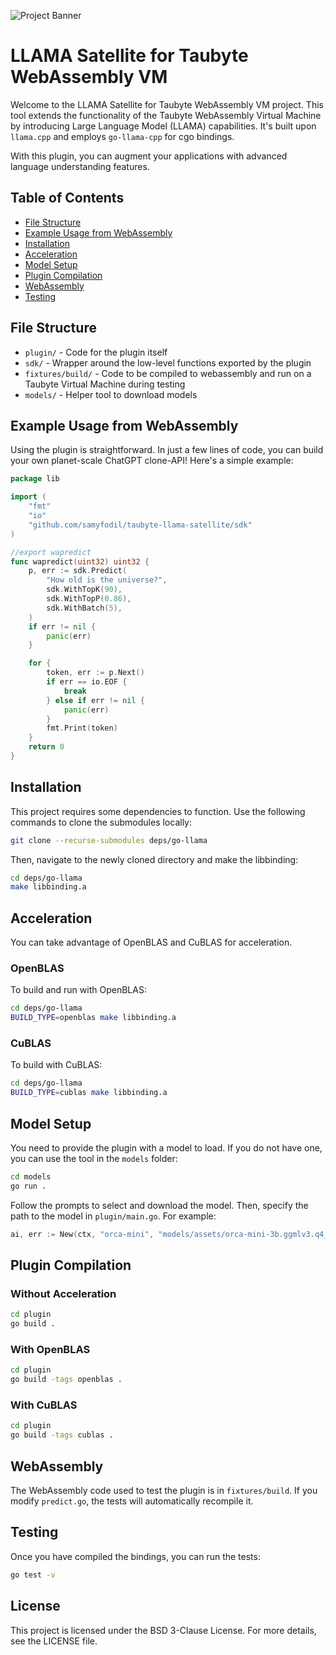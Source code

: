 ![Project Banner](recording.gif)

# LLAMA Satellite for Taubyte WebAssembly VM

Welcome to the LLAMA Satellite for Taubyte WebAssembly VM project. This tool extends the functionality of the Taubyte WebAssembly Virtual Machine by introducing Large Language Model (LLAMA) capabilities. It's built upon `llama.cpp` and employs `go-llama-cpp` for cgo bindings. 

With this plugin, you can augment your applications with advanced language understanding features.

## Table of Contents

- [File Structure](#file-structure)
- [Example Usage from WebAssembly](#example-usage-from-webassembly)
- [Installation](#installation)
- [Acceleration](#acceleration)
- [Model Setup](#model-setup)
- [Plugin Compilation](#plugin-compilation)
- [WebAssembly](#webassembly)
- [Testing](#testing)

## File Structure
- `plugin/` - Code for the plugin itself
- `sdk/` - Wrapper around the low-level functions exported by the plugin
- `fixtures/build/` - Code to be compiled to webassembly and run on a Taubyte Virtual Machine during testing
- `models/` - Helper tool to download models

## Example Usage from WebAssembly
Using the plugin is straightforward. In just a few lines of code, you can build your own planet-scale ChatGPT clone-API! Here's a simple example:

```go
package lib

import (
	"fmt"
	"io"
	"github.com/samyfodil/taubyte-llama-satellite/sdk"
)

//export wapredict
func wapredict(uint32) uint32 {
	p, err := sdk.Predict(
		"How old is the universe?",
		sdk.WithTopK(90),
		sdk.WithTopP(0.86),
		sdk.WithBatch(5),
	)
	if err != nil {
		panic(err)
	}

	for {
		token, err := p.Next()
		if err == io.EOF {
			break
		} else if err != nil {
			panic(err)
		}
		fmt.Print(token)
	}
	return 0
}
```

## Installation

This project requires some dependencies to function. Use the following commands to clone the submodules locally:

```bash
git clone --recurse-submodules deps/go-llama
```

Then, navigate to the newly cloned directory and make the libbinding:

```bash
cd deps/go-llama
make libbinding.a
```

## Acceleration

You can take advantage of OpenBLAS and CuBLAS for acceleration.

### OpenBLAS

To build and run with OpenBLAS:

```bash
cd deps/go-llama
BUILD_TYPE=openblas make libbinding.a
```

### CuBLAS

To build with CuBLAS:

```bash
cd deps/go-llama
BUILD_TYPE=cublas make libbinding.a
```

## Model Setup

You need to provide the plugin with a model to load. If you do not have one, you can use the tool in the `models` folder:

```bash
cd models
go run .
```

Follow the prompts to select and download the model. Then, specify the path to the model in `plugin/main.go`. For example:

```go
ai, err := New(ctx, "orca-mini", "models/assets/orca-mini-3b.ggmlv3.q4_0.bin")
```

## Plugin Compilation

### Without Acceleration

```bash
cd plugin
go build .
```

### With OpenBLAS

```bash
cd plugin
go build -tags openblas .
```

### With CuBLAS

```bash
cd plugin
go build -tags cublas .
```

## WebAssembly

The WebAssembly code used to test the plugin is in `fixtures/build`. If you modify `predict.go`, the tests will automatically recompile it.

## Testing

Once you have compiled the bindings, you can run the tests:

```bash
go test -v
```


## License

This project is licensed under the BSD 3-Clause License. For more details, see the LICENSE file.
